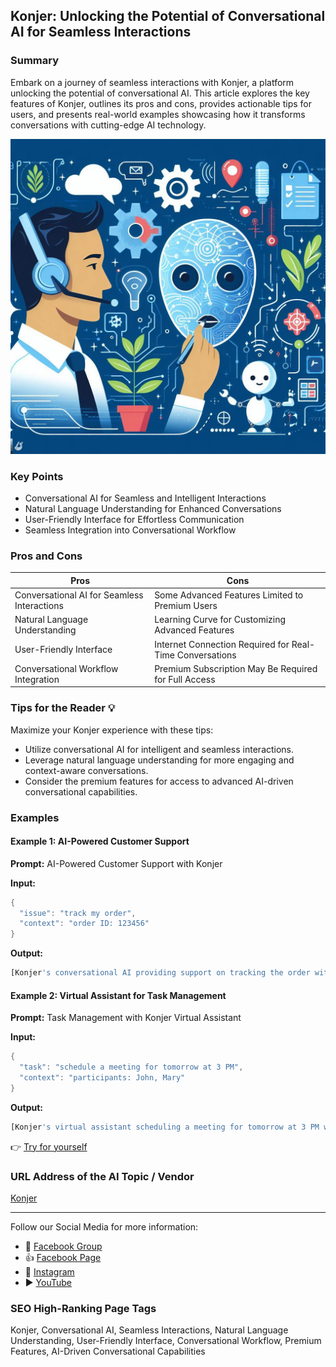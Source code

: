## Konjer: Unlocking the Potential of Conversational AI for Seamless Interactions

### Summary
Embark on a journey of seamless interactions with Konjer, a platform unlocking the potential of conversational AI. This article explores the key features of Konjer, outlines its pros and cons, provides actionable tips for users, and presents real-world examples showcasing how it transforms conversations with cutting-edge AI technology.

<img src="./konjer.webp" alt="Konjer Image"/>

### Key Points
- Conversational AI for Seamless and Intelligent Interactions
- Natural Language Understanding for Enhanced Conversations
- User-Friendly Interface for Effortless Communication
- Seamless Integration into Conversational Workflow

### Pros and Cons

| Pros                             | Cons                                               |
| -------------------------------- | -------------------------------------------------- |
| Conversational AI for Seamless Interactions | Some Advanced Features Limited to Premium Users   |
| Natural Language Understanding    | Learning Curve for Customizing Advanced Features |
| User-Friendly Interface           | Internet Connection Required for Real-Time Conversations |
| Conversational Workflow Integration | Premium Subscription May Be Required for Full Access|

### Tips for the Reader 💡
Maximize your Konjer experience with these tips:
- Utilize conversational AI for intelligent and seamless interactions.
- Leverage natural language understanding for more engaging and context-aware conversations.
- Consider the premium features for access to advanced AI-driven conversational capabilities.

### Examples

#### Example 1: AI-Powered Customer Support
**Prompt:** AI-Powered Customer Support with Konjer

**Input:**
```dart
{
  "issue": "track my order",
  "context": "order ID: 123456"
}
```

**Output:**
```dart
[Konjer's conversational AI providing support on tracking the order with context-aware information]
```

#### Example 2: Virtual Assistant for Task Management
**Prompt:** Task Management with Konjer Virtual Assistant

**Input:**
```dart
{
  "task": "schedule a meeting for tomorrow at 3 PM",
  "context": "participants: John, Mary"
}
```

**Output:**
```dart
[Konjer's virtual assistant scheduling a meeting for tomorrow at 3 PM with specified participants]
```

👉 <a href="https://www.konjer.xyz/" target="_blank">Try for yourself</a>

### URL Address of the AI Topic / Vendor
<a href="https://www.konjer.xyz/" target="_blank">Konjer</a>

---

Follow our Social Media for more information:

- 📘 <a href="https://www.facebook.com/groups/trionxai" target="_blank">Facebook Group</a>
- 👍 <a href="https://www.facebook.com/ai.trionxai" target="_blank">Facebook Page</a>
- 📸 <a href="https://www.instagram.com/trionxai/" target="_blank">Instagram</a>
- ▶️ <a href="https://www.youtube.com/@robotdocs/" target="_blank">YouTube</a>

### SEO High-Ranking Page Tags
Konjer, Conversational AI, Seamless Interactions, Natural Language Understanding, User-Friendly Interface, Conversational Workflow, Premium Features, AI-Driven Conversational Capabilities